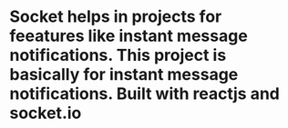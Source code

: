 # Socket helps in projects for feeatures like instant message notifications. This project is basically for instant message notifications. Built with reactjs and socket.io

